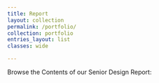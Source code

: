 ```yaml
---
title: Report
layout: collection
permalink: /portfolio/
collection: portfolio
entries_layout: list
classes: wide

---
```


Browse the Contents of our Senior Design Report:
